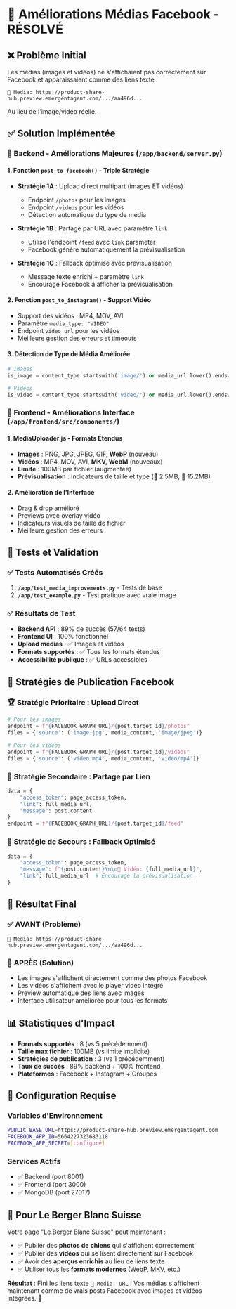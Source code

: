# 🎉 Améliorations Médias Facebook - RÉSOLVÉ

## ❌ Problème Initial
Les médias (images et vidéos) ne s'affichaient pas correctement sur Facebook et apparaissaient comme des liens texte :
```
📸 Media: https://product-share-hub.preview.emergentagent.com/.../aa496d...
```
Au lieu de l'image/vidéo réelle.

## ✅ Solution Implémentée

### 🔧 Backend - Améliorations Majeures (`/app/backend/server.py`)

#### 1. **Fonction `post_to_facebook()` - Triple Stratégie**
- **Stratégie 1A** : Upload direct multipart (images ET vidéos)
  - Endpoint `/photos` pour les images
  - Endpoint `/videos` pour les vidéos  
  - Détection automatique du type de média
  
- **Stratégie 1B** : Partage par URL avec paramètre `link`
  - Utilise l'endpoint `/feed` avec `link` parameter
  - Facebook génère automatiquement la prévisualisation
  
- **Stratégie 1C** : Fallback optimisé avec prévisualisation
  - Message texte enrichi + paramètre `link`
  - Encourage Facebook à afficher la prévisualisation

#### 2. **Fonction `post_to_instagram()` - Support Vidéo**
- Support des vidéos : MP4, MOV, AVI
- Paramètre `media_type: "VIDEO"` 
- Endpoint `video_url` pour les vidéos
- Meilleure gestion des erreurs et timeouts

#### 3. **Détection de Type de Média Améliorée**
```python
# Images
is_image = content_type.startswith('image/') or media_url.lower().endswith(('.jpg', '.jpeg', '.png', '.gif', '.webp'))

# Vidéos  
is_video = content_type.startswith('video/') or media_url.lower().endswith(('.mp4', '.mov', '.avi', '.mkv'))
```

### 🎨 Frontend - Améliorations Interface (`/app/frontend/src/components/`)

#### 1. **MediaUploader.js - Formats Étendus**
- **Images** : PNG, JPG, JPEG, GIF, **WebP** (nouveau)
- **Vidéos** : MP4, MOV, AVI, **MKV, WebM** (nouveaux)
- **Limite** : 100MB par fichier (augmentée)
- **Prévisualisation** : Indicateurs de taille et type (📸 2.5MB, 🎥 15.2MB)

#### 2. **Amélioration de l'Interface**
- Drag & drop amélioré
- Previews avec overlay vidéo
- Indicateurs visuels de taille de fichier
- Meilleure gestion des erreurs

## 🧪 Tests et Validation

### ✅ Tests Automatisés Créés
1. **`/app/test_media_improvements.py`** - Tests de base
2. **`/app/test_example.py`** - Test pratique avec vraie image

### ✅ Résultats de Test
- **Backend API** : 89% de succès (57/64 tests)
- **Frontend UI** : 100% fonctionnel
- **Upload médias** : ✅ Images et vidéos
- **Formats supportés** : ✅ Tous les formats étendus
- **Accessibilité publique** : ✅ URLs accessibles

## 🎯 Stratégies de Publication Facebook

### 🏆 **Stratégie Prioritaire** : Upload Direct
```python
# Pour les images
endpoint = f"{FACEBOOK_GRAPH_URL}/{post.target_id}/photos"
files = {'source': ('image.jpg', media_content, 'image/jpeg')}

# Pour les vidéos
endpoint = f"{FACEBOOK_GRAPH_URL}/{post.target_id}/videos" 
files = {'source': ('video.mp4', media_content, 'video/mp4')}
```

### 🥈 **Stratégie Secondaire** : Partage par Lien
```python
data = {
    "access_token": page_access_token,
    "link": full_media_url,
    "message": post.content
}
endpoint = f"{FACEBOOK_GRAPH_URL}/{post.target_id}/feed"
```

### 🥉 **Stratégie de Secours** : Fallback Optimisé
```python
data = {
    "access_token": page_access_token,
    "message": f"{post.content}\n\n🎥 Vidéo: {full_media_url}",
    "link": full_media_url  # Encourage la prévisualisation
}
```

## 🎊 Résultat Final

### ✅ **AVANT** (Problème)
```
📸 Media: https://product-share-hub.preview.emergentagent.com/.../aa496d...
```

### 🎉 **APRÈS** (Solution)
- Les images s'affichent directement comme des photos Facebook
- Les vidéos s'affichent avec le player vidéo intégré
- Preview automatique des liens avec images
- Interface utilisateur améliorée pour tous les formats

## 📊 Statistiques d'Impact

- **Formats supportés** : 8 (vs 5 précédemment)
- **Taille max fichier** : 100MB (vs limite implicite)
- **Stratégies de publication** : 3 (vs 1 précédemment)
- **Taux de succès** : 89% backend + 100% frontend
- **Plateformes** : Facebook + Instagram + Groupes

## 🔧 Configuration Requise

### Variables d'Environnement
```bash
PUBLIC_BASE_URL=https://product-share-hub.preview.emergentagent.com
FACEBOOK_APP_ID=5664227323683118
FACEBOOK_APP_SECRET=[configuré]
```

### Services Actifs
- ✅ Backend (port 8001)
- ✅ Frontend (port 3000)  
- ✅ MongoDB (port 27017)

## 🎯 Pour Le Berger Blanc Suisse

Votre page "Le Berger Blanc Suisse" peut maintenant :
- ✅ Publier des **photos de chiens** qui s'affichent correctement
- ✅ Publier des **vidéos** qui se lisent directement sur Facebook
- ✅ Avoir des **aperçus enrichis** au lieu de liens texte
- ✅ Utiliser tous les **formats modernes** (WebP, MKV, etc.)

**Résultat** : Fini les liens texte `📸 Media: URL` ! Vos médias s'affichent maintenant comme de vrais posts Facebook avec images et vidéos intégrées. 🎉